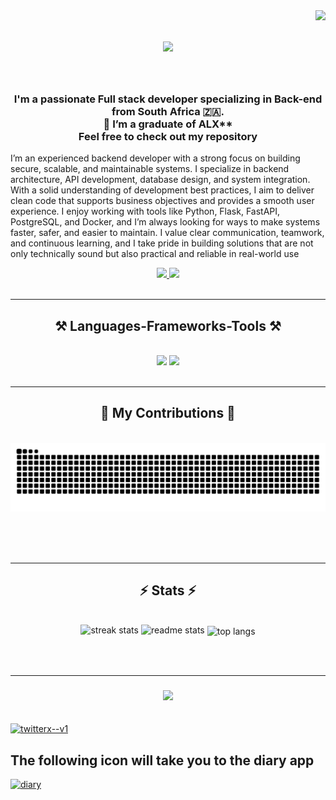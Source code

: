 <img align="right" src="https://visitor-badge.laobi.icu/badge?page_id=TSHIVHENGA-OFHATWA.TSHIVHENGA-OFHATWA" />

<h1 align="center">
    <img src="https://readme-typing-svg.herokuapp.com/?font=Righteous&size=35&center=true&vCenter=true&width=500&height=70&duration=4000&lines=Hi+There!+👋;+I'm+Tshivhenga+Ofhatwa;+Welcome+to+my+GitHub+profile!;" />
</h1>

<br/>

<div align="center">
    <h3>
        I'm a passionate Full stack developer  specializing in Back-end from South Africa 🇿🇦.<br>
        🔭 I’m a graduate of ALX**<br>
        Feel free to check out my repository
    </h3>
</div>

<p>
    I’m an experienced backend developer with a strong focus on building secure, scalable, and maintainable systems. I specialize in backend architecture, API development, database design, and system integration. With a solid understanding of development best practices, I aim to deliver clean code that supports business objectives and provides a smooth user experience.
    I enjoy working with tools like Python, Flask, FastAPI, PostgreSQL, and Docker, and I’m always looking for ways to make systems faster, safer, and easier to maintain. I value clear communication, teamwork, and continuous learning, and I take pride in building solutions that are not only technically sound but also practical and reliable in real-world use
</p>
<div align="center"> 
  <a href="mailto:tofhatwa@gmail.com" target="_blank">
    <img src="https://img.shields.io/badge/Gmail-333333?style=for-the-badge&logo=gmail&logoColor=red" /> 
  </a>
  <a href="https://www.linkedin.com/in/ofhatwa" target="_blank">
    <img src="https://img.shields.io/badge/LinkedIn-0077B5?style=for-the-badge&logo=linkedin&logoColor=white"target="_blank" />
  </a>
        <!--   ## 🛠️ Skills & Tools
            Python | Flask | PostgreSQL | Git | Docker | HTML/CSS | JavaScript
            <a href="https://TSHIVHENGA-OFHATWA.github.io" target="_blank">
                <img src="https://img.shields.io/badge/Portfolio-FF5722?style=for-the-badge&logo=todoist&logoColor=white" target="_blank" /> <!-- sqlite, safari, google-chrome are other good icon options -->
    </a>
</div>

<br/>
<hr/>

<h2 align="center">⚒️ Languages-Frameworks-Tools ⚒️</h2>
    <br/>
    <div align="center">
        <img src="https://skillicons.dev/icons?i=html,css,vscode,github,figma,git" />
        <img src="https://skillicons.dev/icons?i=python,javascript,c,mysql," /><br>
    </div>

<br/>

<hr/>

<div align="center">
  <h2>🐍 My Contributions 🐍</h2>
  <br>
  <img alt="snake eating my contributions" src="https://raw.githubusercontent.com/TSHIVHENGA-OFHATWA/TSHIVHENGA-OFHATWA/output/github-contribution-grid-snake.svg" />
  
  <br/><br/><br/>
</div>

<hr/>

<h2 align="center">⚡ Stats ⚡</h2>
<br>
<div align=center>
  <img width=410 src="https://streak-stats.demolab.com/?user=TSHIVHENGA-OFHATWA&count_private=true&theme=react&border_radius=10" alt="streak stats"/>
  <img width=390 src="https://github-readme-stats.vercel.app/api?username=TSHIVHENGA-OFHATWA&count_private=true&show_icons=true&theme=react&rank_icon=github&border_radius=10" alt="readme stats" />

  <img width=325 align="center" src="https://github-readme-stats.vercel.app/api/top-langs/?username=TSHIVHENGA-OFHATWA&hide=HTML&langs_count=8&layout=compact&theme=react&border_radius=10&size_weight=0.5&count_weight=0.5&exclude_repo=github-readme-stats" alt="top langs" />
</div>

<br/><br/>
<hr/>

<h3 align="center">
    <img src="https://readme-typing-svg.herokuapp.com/?font=Righteous&size=25&center=true&vCenter=true&width=500&height=70&duration=4000&lines=Thanks+for+visiting!+✌️;+Shoot+me+a+message+on+Linkedin!;I'm+always+down+to+collab+:)">
</h3>

<br/>


<!-- ## 📫 Contact Me
<h6> Click on any of the icon </h6>
<p aligin="left">
<a href="mailto:tofhatwa@gmail.com" target="_blank">
    <img src="https://img.shields.io/badge/Gmail-333333?style=for-the-badge&logo=gmail&logoColor=red" /> 
</a>
<a href="https://www.linkedin.com/in/ofhatwa" target="_blank">
    <img src="https://img.shields.io/badge/LinkedIn-0077B5?style=for-the-badge&logo=linkedin&logoColor=white" target="_blank" />
</a> -->
<a href="https://x.com/ofhatwaT" target="_blank">
    <img width="48" height="48" src="https://img.icons8.com/color/48/twitterx--v1.png" alt="twitterx--v1"/>
</a>
</p>
<h2> The following icon will take you to the diary app</h2>
<a href="https://mrtdo.pythonanywhere.com">
<img width="100" height="100" src="https://img.icons8.com/stickers/100/diary.png" alt="diary"/>
</a>
